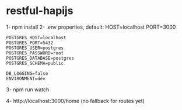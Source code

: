 # restful-hapijs

1- npm install
2- .env properties, default:
    HOST=localhost
    PORT=3000

    POSTGRES_HOST=localhost
    POSTGRES_PORT=5432
    POSTGRES_USER=postgres
    POSTGRES_PASSWORD=root
    POSTGRES_DATABASE=postgres
    POSTGRES_SCHEMA=public

    DB_LOGGING=false
    ENVIRONMENT=dev

3- npm run watch

4- http://localhost:3000/home (no fallback for routes yet)
